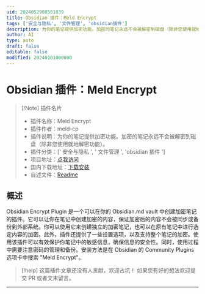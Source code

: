 ```yaml
---
uid: 2024052908501839
title: Obsidian 插件：Meld Encrypt
tags: ['安全与隐私', '文件管理', 'obsidian插件']
description: 为你的笔记提供加密功能。加密的笔记永远不会被解密到磁盘（除非您使用就地解密功能）。
author: AI
type: auto
draft: false
editable: false
modified: 20240101000000
---
```


# Obsidian 插件：Meld Encrypt

> [!Note] 插件名片
> - 插件名称：Meld Encrypt
> - 插件作者：meld-cp
> - 插件说明：为你的笔记提供加密功能。加密的笔记永远不会被解密到磁盘（除非您使用就地解密功能）。
> - 插件分类：[' 安全与隐私 ', ' 文件管理 ', 'obsidian 插件 ']
> - 项目地址：[点我访问](https://github.com/meld-cp/obsidian-encrypt)
> - 国内下载地址：[下载安装](https://pkmer.cn/products/plugin/pluginMarket/?meld-encrypt)
> - 自述文件：[Readme](https://ghproxy.net/https://raw.githubusercontent.com/meld-cp/obsidian-encrypt/main/README.md)

## 概述

Obsidian Encrypt Plugin 是一个可以在你的 Obsidian.md vault 中创建加密笔记的插件。它可以让你在笔记中创建加密的内容，保证加密后的内容不会被同步或备份到外部系统。你可以使用它来创建独立的加密笔记，也可以在原有笔记中进行选定内容的加密。此外，插件还提供了一些设置选项，以及支持整个笔记的加密。使用该插件可以有效保护你笔记中的敏感信息，确保信息的安全性。同时，使用过程中需要注意密码的管理和备份。安装方法是在 Obsidian 的 Community Plugins 选项卡中搜索 "Meld Encrypt"。

> [!help]
> 这篇插件文章还没有人贡献，欢迎占坑！
> 如果您有好的想法欢迎提交 PR 或者文末留言。

---



